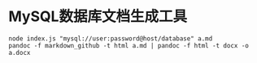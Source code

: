 # MySQL数据库文档生成工具

```shell
node index.js "mysql://user:password@host/database" a.md
pandoc -f markdown_github -t html a.md | pandoc -f html -t docx -o a.docx
```
